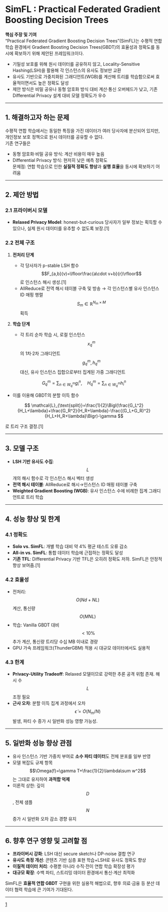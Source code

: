 # SimFL : Practical Federated Gradient Boosting Decision Trees

**핵심 주장 및 기여**  
“Practical Federated Gradient Boosting Decision Trees”(SimFL)는 수평적 연합 학습 환경에서 Gradient Boosting Decision Trees(GBDT)의 효율성과 정확도를 동시에 확보하기 위해 제안된 프레임워크이다.  
- 기밀성 보호를 위해 원시 데이터를 공유하지 않고, Locality-Sensitive Hashing(LSH)을 활용해 각 인스턴스의 유사도 정보만 교환  
- 유사도 기반으로 가중치화된 그래디언트(WGB)를 계산해 트리를 학습함으로써 효율적이면서도 높은 정확도 달성  
- 제안 방식은 비밀 공유나 동형 암호화 방식 대비 계산·통신 오버헤드가 낮고, 기존 Differential Privacy 설계 대비 모델 정확도가 우수  

***

## 1. 해결하고자 하는 문제  
수평적 연합 학습에서는 동일한 특징을 가진 데이터가 여러 당사자에 분산되어 있지만, 개인정보 보호 정책으로 원시 데이터를 공유할 수 없다.  
기존 연구들은  
- 동형 암호화·비밀 공유 방식: 계산 비용이 매우 높음  
- Differential Privacy 방식: 현저히 낮은 예측 정확도  
문제점: 연합 학습으로 인한 **실질적 정확도 향상**과 **실행 효율**을 동시에 확보하기 어려움  

***

## 2. 제안 방법  
### 2.1 프라이버시 모델  
- **Relaxed Privacy Model**: honest-but-curious 당사자가 일부 정보는 획득할 수 있으나, 실제 원시 데이터를 유추할 수 없도록 보장.[1]

### 2.2 전체 구조  
1. **전처리 단계**  
   - 각 당사자가 p-stable LSH 함수 $$F_{a,b}(v)=\lfloor\frac{a\cdot v+b}{r}\rfloor$$로 인스턴스 해시 생성.[1]
   - AllReduce로 전역 해시 테이블 구축 및 방송 → 각 인스턴스별 유사 인스턴스 ID 매핑 행렬 $$S_m\in\mathbb{R}^{N_m\times M}$$ 획득  

2. **학습 단계**  
   - 각 트리 순차 학습 시, 로컬 인스턴스 $$x^m_q$$의 1차·2차 그래디언트 $$g^m_q,h^m_q$$ 대신, 유사 인스턴스 집합으로부터 집계된 가중 그래디언트  

$$
       G^m_q=\sum_{n\in W^m_q} g^n_i,\quad H^m_q=\sum_{n\in W^m_q} h^n_i
     $$
   
   - 이를 이용해 GBDT의 분할 이득 함수  

$$
       \mathcal{L}_{\text{split}}=\frac{1}{2}\Bigl(\frac{G_L^2}{H_L+\lambda}+\frac{G_R^2}{H_R+\lambda}-\frac{(G_L+G_R)^2}{H_L+H_R+\lambda}\Bigr)-\gamma
     $$
     
  로 트리 구조 결정.[1]

***

## 3. 모델 구조  
- **LSH 기반 유사도 수집**: $$L$$개의 해시 함수로 각 인스턴스 해시 벡터 생성  
- **전역 해시 테이블**: AllReduce로 해시→인스턴스 ID 매핑 테이블 구축  
- **Weighted Gradient Boosting (WGB)**: 유사 인스턴스 수에 비례한 집계 그래디언트로 트리 학습  

***

## 4. 성능 향상 및 한계  
### 4.1 정확도  
- **Solo vs. SimFL**: 개별 학습 대비 약 4% 평균 테스트 오류 감소  
- **All-in vs. SimFL**: 통합 데이터 학습에 근접하는 정확도 달성  
- **기존 TFL**: Differential Privacy 기반 TFL은 오히려 정확도 저하. SimFL은 안정적 향상 보여줌.[1]

### 4.2 효율성  
- 전처리: $$O(N d + N L)$$ 계산, 통신량 $$O(M N L)$$  
- 학습: Vanilla GBDT 대비 $$<10\%$$ 추가 계산, 통신량 트리당 수십 MB 이내로 경량  
- GPU 가속 프레임워크(ThunderGBM) 적용 시 대규모 데이터에서도 실용적  

### 4.3 한계  
- **Privacy-Utility Tradeoff**: Relaxed 모델이므로 강력한 추론 공격 위험 존재. 해시 수 $$L$$ 조정 필요  
- **근사 오차**: 분할 이득 집계 과정에서 오차 $$\tilde{\epsilon}=O(N_m/N)$$ 발생, 파티 수 증가 시 일반화 성능 영향 가능성.  

***

## 5. 일반화 성능 향상 관점  
- 유사 인스턴스 기반 가중치 부여로 **소수 파티 데이터**도 전체 분포를 일부 반영  
- 모델 복잡도 규제 항목 $$\Omega(f)=\gamma T+\frac{1}{2}\lambda\sum w^2$$는 그대로 유지하여 **과적합 억제**  
- 이론적 상한: 깊이 $$D$$, 전체 샘플 $$N$$ 증가 시 일반화 오차 감소 경향 유지  

***

## 6. 향후 연구 영향 및 고려할 점  
- **프라이버시 강화**: LSH 대신 secure sketch나 DP-noise 결합 연구  
- **유사도 측정 개선**: 콘텐츠 기반 심층 표현 학습+LSH로 유사도 정확도 향상  
- **이질적 데이터 처리**: 수평뿐 아니라 수직·전이 연합 학습 확장성 평가  
- **대규모 확장**: 수백 파티, 스트리밍 데이터 환경에서 통신·계산 최적화  

SimFL은 **효율적 연합 GBDT** 구현을 위한 실용적 해법으로, 향후 의료·금융 등 분산 데이터 협력 학습에 큰 기여가 기대된다.  

***

[1](https://ppl-ai-file-upload.s3.amazonaws.com/web/direct-files/attachments/65988149/0495ed89-a409-4879-b420-a84efdebbbda/5895-Article-Text-9120-1-10-20200513.pdf)
